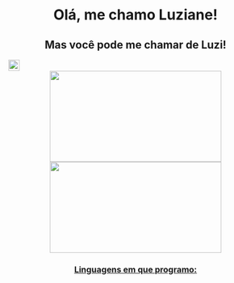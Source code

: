 <h1 align="center"> Olá, me chamo Luziane! </h1>
<h2 align="center">Mas você pode me chamar de Luzi!</h2>
<a href="https://www.linkedin.com/in/luziane-gering-729ba7180/" target="_blank" rel="nofollow"><img align="center" alt="Keshav's Linkdein" width="22px" src="https://img.icons8.com/color/48/000000/linkedin-2--v2.png" />

<div display= "flex" align="center">
<a href="https://github.com/luzianegering">
<img height="180vh" width="340vh" src="https://github-readme-stats.vercel.app/api/top-langs/?username=luzianegering&layout=compact&langs_count=7&theme=dracula"/>
<img height="180vh" width="340vh" src="https://github-readme-stats.vercel.app/api?username=luzianegering&show_icons=true&theme=dracula&include_all_commits=true&count_private=true"/>
</div>
 
<h3 align="center">Linguagens em que programo:</h3>

<!--
**luzianegering/luzianegering** is a ✨ _special_ ✨ repository because its `README.md` (this file) appears on your GitHub profile.
Here are some ideas to get you started:

- 🔭 I’m currently working on ...
- 🌱 I’m currently learning ...
- 👯 I’m looking to collaborate on ...
- 🤔 I’m looking for help with ...
- 💬 Ask me about ...
- 📫 How to reach me: ...
- 😄 Pronouns: ...
- ⚡ Fun fact: ...
-->
